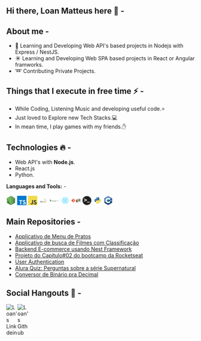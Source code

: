 ## Hi there, Loan Matteus here 👋 -

## About me -
- 🚀 Learning and Developing Web API's based projects in Nodejs with Express / NestJS.
- ☀️ Learning and Developing Web SPA based projects in React or Angular framworks.
- ➿ Contributing Private Projects.

## Things that I execute in free time ⚡ -  
  - While Coding, Listening Music and developing useful code.⭐️
  - Just loved to Explore new Tech Stacks.💻
  - In mean time, I play games with my friends.✋ 

## Technologies :fire: -
- Web API's with **Node.js**.
- React.js
- Python.

**Languages and Tools:** -
</br>
</br>
<code><img height="25" src="https://raw.githubusercontent.com/github/explore/80688e429a7d4ef2fca1e82350fe8e3517d3494d/topics/nodejs/nodejs.png"></code>
<code><img height="25" src="https://raw.githubusercontent.com/github/explore/80688e429a7d4ef2fca1e82350fe8e3517d3494d/topics/typescript/typescript.png"></code>
<code><img height="25" src="https://raw.githubusercontent.com/github/explore/80688e429a7d4ef2fca1e82350fe8e3517d3494d/topics/javascript/javascript.png"></code>
<code><img height="25" src="https://raw.githubusercontent.com/github/explore/80688e429a7d4ef2fca1e82350fe8e3517d3494d/topics/mysql/mysql.png"></code>
<code><img height="25" src="https://raw.githubusercontent.com/github/explore/80688e429a7d4ef2fca1e82350fe8e3517d3494d/topics/mongodb/mongodb.png"></code>
<code><img height="25" src="https://raw.githubusercontent.com/github/explore/80688e429a7d4ef2fca1e82350fe8e3517d3494d/topics/react/react.png"></code>
<code><img height="25" src="https://raw.githubusercontent.com/github/explore/80688e429a7d4ef2fca1e82350fe8e3517d3494d/topics/git/git.png"></code>
<code><img height="25" src="https://raw.githubusercontent.com/github/explore/80688e429a7d4ef2fca1e82350fe8e3517d3494d/topics/terminal/terminal.png"></code>
<code><img height="25" src="https://raw.githubusercontent.com/github/explore/80688e429a7d4ef2fca1e82350fe8e3517d3494d/topics/python/python.png"></code>
<code><img height="25" src="https://raw.githubusercontent.com/github/explore/80688e429a7d4ef2fca1e82350fe8e3517d3494d/topics/cpp/cpp.png"></code>

## Main Repositories -
- [Applicativo de Menu de Pratos](https://github.com/loanmatteusz/Menu-App)
- [Applicativo de busca de Filmes com Classificação](https://github.com/loanmatteusz/movie-app)
- [Backend E-commerce usando Nest Framework](https://github.com/matheusjustino/ecommerce-backend)
- [Projeto do Capítulo#02 do bootcamp da Rocketseat](https://github.com/loanmatteusz/rentalx)
- [User Authentication](https://github.com/loanmatteusz/AuthUsuarios)
- [Alura Quiz: Perguntas sobre a série Supernatural](https://github.com/loanmatteusz/AluraQuiz)
- [Conversor de Binário pra Decimal](https://github.com/loanmatteusz/Bin2Dec)

## Social Hangouts 💬 -
<a href="https://www.linkedin.com/in/loanmatteusz/">
  <img align="left" alt="Loan's Linkdein" width="30px" src="https://cdn.jsdelivr.net/npm/simple-icons@v3/icons/linkedin.svg" />
</a>
<a href="https://github.com/loanmatteusz">
  <img align="left" alt="Loan's Github" width="30px" src="https://cdn.jsdelivr.net/npm/simple-icons@v3/icons/github.svg" />
</a>
<br>
<!--
## Main Repositories on moment -
<a href="https://github.com/loanmatteusz/meat-api">
  <img align="left" src="https://github-readme-stats.vercel.app/api/pin/?username=loanmatteusz&repo=meat-api" />
</a>
<a href="https://github.com/loanmatteusz/nest-api">
  <img align="left" src="https://github-readme-stats.vercel.app/api/pin/?username=loanmatteusz&repo=nest-api" />
</a>
-->
<!--
**loanmatteusz/loanmatteusz** is a ✨ _special_ ✨ repository because its `README.md` (this file) appears on your GitHub profile.

Here are some ideas to get you started:

- 🔭 I’m currently working on ...
- 🌱 I’m currently learning ...
- 👯 I’m looking to collaborate on ...
- 🤔 I’m looking for help with ...
- 💬 Ask me about ...
- 📫 How to reach me: ...
- 😄 Pronouns: ...
- ⚡ Fun fact: ...
-->
